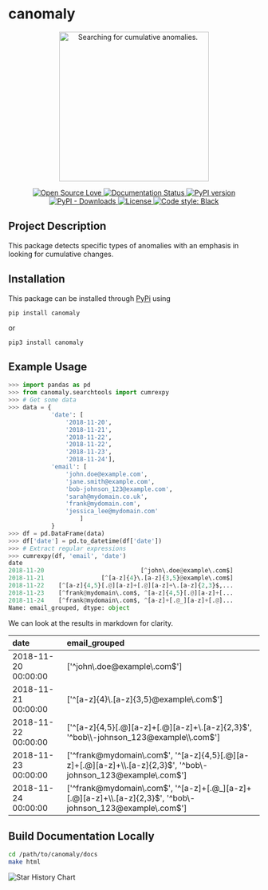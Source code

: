 # canomaly

<p align="center">
	<img src="imgs/logo.jpeg" alt='Searching for cumulative anomalies.' width="300"/>
</p>

<p align="center">
	<a href="https://github.com/ellerbrock/open-source-badges/" target="_blank">
		<img alt="Open Source Love" src="https://badges.frapsoft.com/os/v1/open-source.png?v=103">
	</a>
	<a href="https://canomaly.readthedocs.io/en/latest/?badge=latest" target="_blank">
		<img alt="Documentation Status" src="https://readthedocs.org/projects/canomaly/badge/?version=latest">
	</a>
	<a href="https://badge.fury.io/py/canomaly" target="_blank">
		<img alt="PyPI version" src="https://badge.fury.io/py/canomaly.svg">
	</a>
	<a href="https://img.shields.io/pypi/dm/canomaly" target="_blank">
		<img alt="PyPI - Downloads" src="https://img.shields.io/pypi/dm/canaomly">
	</a>
	<a href="https://github.com/galenseilis/canomaly/blob/main/LICENSE" target="_blank">
		<img alt="License" src="https://img.shields.io/badge/License-GNU--GPL-blue.svg">
	</a>
	<a href="https://github.com/psf/black" target="_blank">
		<img alt="Code style: Black" src="https://img.shields.io/badge/code%20style-black-000000.svg">
	</a>
</p>

## Project Description
This package detects specific types of anomalies with an emphasis in looking for cumulative changes. 

## Installation
This package can be installed through [PyPi](https://pypi.org/project/canomaly/) using

```
pip install canomaly
```
or 
```
pip3 install canomaly
```

## Example Usage

```python
>>> import pandas as pd
>>> from canomaly.searchtools import cumrexpy
>>> # Get some data
>>> data = {
            'date': [
                '2018-11-20',
                '2018-11-21',
                '2018-11-22',
                '2018-11-22',
                '2018-11-23',
                '2018-11-24'],
            'email': [
                'john.doe@example.com',
                'jane.smith@example.com',
                'bob-johnson_123@example.com',
                'sarah@mydomain.co.uk',
                'frank@mydomain.com',
                'jessica_lee@mydomain.com'
                    ]
            }
>>> df = pd.DataFrame(data)
>>> df['date'] = pd.to_datetime(df['date'])
>>> # Extract regular expressions
>>> cumrexpy(df, 'email', 'date')
date
2018-11-20                           [^john\.doe@example\.com$]
2018-11-21                [^[a-z]{4}\.[a-z]{3,5}@example\.com$]
2018-11-22    [^[a-z]{4,5}[.@][a-z]+[.@][a-z]+\.[a-z]{2,3}$,...
2018-11-23    [^frank@mydomain\.com$, ^[a-z]{4,5}[.@][a-z]+[...
2018-11-24    [^frank@mydomain\.com$, ^[a-z]+[.@_][a-z]+[.@]...
Name: email_grouped, dtype: object
```

We can look at the results in markdown for clarity.

| date                | email_grouped                                                                                                    |
|:--------------------|:-----------------------------------------------------------------------------------------------------------------|
| 2018-11-20 00:00:00 | ['^john\\.doe@example\\.com$']                                                                                   |
| 2018-11-21 00:00:00 | ['^[a-z]{4}\\.[a-z]{3,5}@example\\.com$']                                                                        |
| 2018-11-22 00:00:00 | ['^[a-z]{4,5}[.@][a-z]+[.@][a-z]+\\.[a-z]{2,3}$', '^bob\\-johnson_123@example\\.com$']                           |
| 2018-11-23 00:00:00 | ['^frank@mydomain\\.com$', '^[a-z]{4,5}[.@][a-z]+[.@][a-z]+\\.[a-z]{2,3}$', '^bob\\-johnson_123@example\\.com$'] |
| 2018-11-24 00:00:00 | ['^frank@mydomain\\.com$', '^[a-z]+[.@_][a-z]+[.@][a-z]+\\.[a-z]{2,3}$', '^bob\\-johnson_123@example\\.com$']    |

## Build Documentation Locally
```bash
cd /path/to/canomaly/docs
make html
```


![Star History Chart](https://api.star-history.com/svg?repos=galenseilis/canomaly&type=Date)


